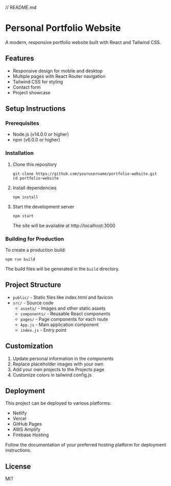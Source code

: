 // README.md
# Personal Portfolio Website

A modern, responsive portfolio website built with React and Tailwind CSS.

## Features

- Responsive design for mobile and desktop
- Multiple pages with React Router navigation
- Tailwind CSS for styling
- Contact form
- Project showcase

## Setup Instructions

### Prerequisites

- Node.js (v14.0.0 or higher)
- npm (v6.0.0 or higher)

### Installation

1. Clone this repository
   ```
   git clone https://github.com/yourusername/portfolio-website.git
   cd portfolio-website
   ```

2. Install dependencies
   ```
   npm install
   ```

3. Start the development server
   ```
   npm start
   ```
   The site will be available at http://localhost:3000

### Building for Production

To create a production build:
```
npm run build
```

The build files will be generated in the `build` directory.

## Project Structure

- `public/` - Static files like index.html and favicon
- `src/` - Source code
  - `assets/` - Images and other static assets
  - `components/` - Reusable React components
  - `pages/` - Page components for each route
  - `App.js` - Main application component
  - `index.js` - Entry point

## Customization

1. Update personal information in the components
2. Replace placeholder images with your own
3. Add your own projects to the Projects page
4. Customize colors in tailwind.config.js

## Deployment

This project can be deployed to various platforms:

- Netlify
- Vercel
- GitHub Pages
- AWS Amplify
- Firebase Hosting

Follow the documentation of your preferred hosting platform for deployment instructions.

## License

MIT